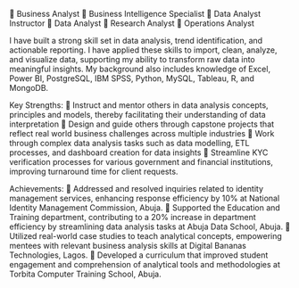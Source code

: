  Business Analyst    Business Intelligence Specialist    Data Analyst Instructor    Data Analyst     Research Analyst  Operations Analyst

I have built a strong skill set in data analysis, trend identification, and actionable reporting. I have applied these skills to import, clean, analyze, and visualize data, supporting my ability to transform raw data into meaningful insights. My background also includes knowledge of Excel, Power BI, PostgreSQL, IBM SPSS, Python, MySQL, Tableau, R, and MongoDB.

Key Strengths:
	Instruct and mentor others in data analysis concepts, principles and models, thereby facilitating their understanding of data interpretation
	Design and guide others through capstone projects that reflect real world business challenges across multiple industries
	Work through complex data analysis tasks such as data modelling, ETL processes, and dashboard creation for data insights
	Streamline KYC verification processes for various government and financial institutions, improving turnaround time for client requests.

Achievements:
	Addressed and resolved inquiries related to identity management services, enhancing response efficiency by 10% at National Identity Management Commission, Abuja.
	Supported the Education and Training department, contributing to a 20% increase in department efficiency by streamlining data analysis tasks at Abuja Data School, Abuja.
	Utilized real-world case studies to teach analytical concepts, empowering mentees with relevant business analysis skills at Digital Bananas Technologies, Lagos.
	Developed a curriculum that improved student engagement and comprehension of analytical tools and methodologies at Torbita Computer Training School, Abuja.
